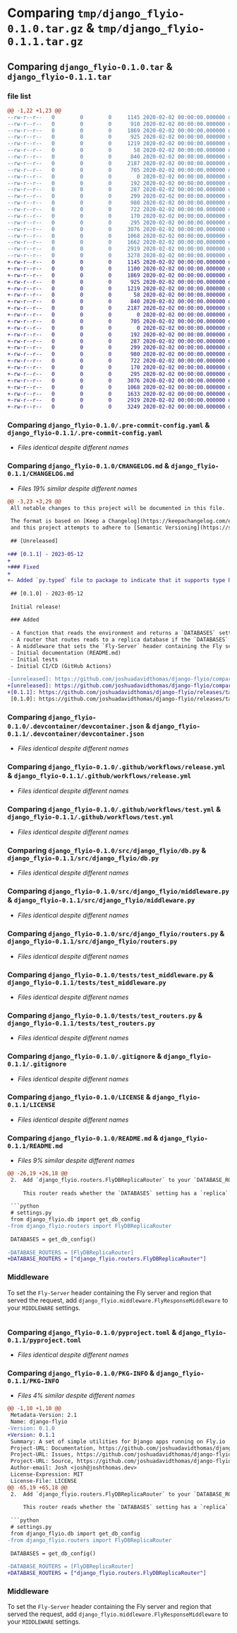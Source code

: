 # Comparing `tmp/django_flyio-0.1.0.tar.gz` & `tmp/django_flyio-0.1.1.tar.gz`

## Comparing `django_flyio-0.1.0.tar` & `django_flyio-0.1.1.tar`

### file list

```diff
@@ -1,22 +1,23 @@
--rw-r--r--   0        0        0     1145 2020-02-02 00:00:00.000000 django_flyio-0.1.0/.pre-commit-config.yaml
--rw-r--r--   0        0        0      910 2020-02-02 00:00:00.000000 django_flyio-0.1.0/CHANGELOG.md
--rw-r--r--   0        0        0     1869 2020-02-02 00:00:00.000000 django_flyio-0.1.0/.devcontainer/devcontainer.json
--rw-r--r--   0        0        0      925 2020-02-02 00:00:00.000000 django_flyio-0.1.0/.github/workflows/release.yml
--rw-r--r--   0        0        0     1219 2020-02-02 00:00:00.000000 django_flyio-0.1.0/.github/workflows/test.yml
--rw-r--r--   0        0        0       58 2020-02-02 00:00:00.000000 django_flyio-0.1.0/src/django_flyio/__init__.py
--rw-r--r--   0        0        0      840 2020-02-02 00:00:00.000000 django_flyio-0.1.0/src/django_flyio/db.py
--rw-r--r--   0        0        0     2187 2020-02-02 00:00:00.000000 django_flyio-0.1.0/src/django_flyio/middleware.py
--rw-r--r--   0        0        0      705 2020-02-02 00:00:00.000000 django_flyio-0.1.0/src/django_flyio/routers.py
--rw-r--r--   0        0        0        0 2020-02-02 00:00:00.000000 django_flyio-0.1.0/tests/__init__.py
--rw-r--r--   0        0        0      192 2020-02-02 00:00:00.000000 django_flyio-0.1.0/tests/conftest.py
--rw-r--r--   0        0        0      287 2020-02-02 00:00:00.000000 django_flyio-0.1.0/tests/settings.py
--rw-r--r--   0        0        0      299 2020-02-02 00:00:00.000000 django_flyio-0.1.0/tests/test_db.py
--rw-r--r--   0        0        0      980 2020-02-02 00:00:00.000000 django_flyio-0.1.0/tests/test_middleware.py
--rw-r--r--   0        0        0      722 2020-02-02 00:00:00.000000 django_flyio-0.1.0/tests/test_routers.py
--rw-r--r--   0        0        0      170 2020-02-02 00:00:00.000000 django_flyio-0.1.0/tests/urls.py
--rw-r--r--   0        0        0      295 2020-02-02 00:00:00.000000 django_flyio-0.1.0/tests/views.py
--rw-r--r--   0        0        0     3076 2020-02-02 00:00:00.000000 django_flyio-0.1.0/.gitignore
--rw-r--r--   0        0        0     1068 2020-02-02 00:00:00.000000 django_flyio-0.1.0/LICENSE
--rw-r--r--   0        0        0     1662 2020-02-02 00:00:00.000000 django_flyio-0.1.0/README.md
--rw-r--r--   0        0        0     2919 2020-02-02 00:00:00.000000 django_flyio-0.1.0/pyproject.toml
--rw-r--r--   0        0        0     3278 2020-02-02 00:00:00.000000 django_flyio-0.1.0/PKG-INFO
+-rw-r--r--   0        0        0     1145 2020-02-02 00:00:00.000000 django_flyio-0.1.1/.pre-commit-config.yaml
+-rw-r--r--   0        0        0     1100 2020-02-02 00:00:00.000000 django_flyio-0.1.1/CHANGELOG.md
+-rw-r--r--   0        0        0     1869 2020-02-02 00:00:00.000000 django_flyio-0.1.1/.devcontainer/devcontainer.json
+-rw-r--r--   0        0        0      925 2020-02-02 00:00:00.000000 django_flyio-0.1.1/.github/workflows/release.yml
+-rw-r--r--   0        0        0     1219 2020-02-02 00:00:00.000000 django_flyio-0.1.1/.github/workflows/test.yml
+-rw-r--r--   0        0        0       58 2020-02-02 00:00:00.000000 django_flyio-0.1.1/src/django_flyio/__init__.py
+-rw-r--r--   0        0        0      840 2020-02-02 00:00:00.000000 django_flyio-0.1.1/src/django_flyio/db.py
+-rw-r--r--   0        0        0     2187 2020-02-02 00:00:00.000000 django_flyio-0.1.1/src/django_flyio/middleware.py
+-rw-r--r--   0        0        0        0 2020-02-02 00:00:00.000000 django_flyio-0.1.1/src/django_flyio/py.typed
+-rw-r--r--   0        0        0      705 2020-02-02 00:00:00.000000 django_flyio-0.1.1/src/django_flyio/routers.py
+-rw-r--r--   0        0        0        0 2020-02-02 00:00:00.000000 django_flyio-0.1.1/tests/__init__.py
+-rw-r--r--   0        0        0      192 2020-02-02 00:00:00.000000 django_flyio-0.1.1/tests/conftest.py
+-rw-r--r--   0        0        0      287 2020-02-02 00:00:00.000000 django_flyio-0.1.1/tests/settings.py
+-rw-r--r--   0        0        0      299 2020-02-02 00:00:00.000000 django_flyio-0.1.1/tests/test_db.py
+-rw-r--r--   0        0        0      980 2020-02-02 00:00:00.000000 django_flyio-0.1.1/tests/test_middleware.py
+-rw-r--r--   0        0        0      722 2020-02-02 00:00:00.000000 django_flyio-0.1.1/tests/test_routers.py
+-rw-r--r--   0        0        0      170 2020-02-02 00:00:00.000000 django_flyio-0.1.1/tests/urls.py
+-rw-r--r--   0        0        0      295 2020-02-02 00:00:00.000000 django_flyio-0.1.1/tests/views.py
+-rw-r--r--   0        0        0     3076 2020-02-02 00:00:00.000000 django_flyio-0.1.1/.gitignore
+-rw-r--r--   0        0        0     1068 2020-02-02 00:00:00.000000 django_flyio-0.1.1/LICENSE
+-rw-r--r--   0        0        0     1633 2020-02-02 00:00:00.000000 django_flyio-0.1.1/README.md
+-rw-r--r--   0        0        0     2919 2020-02-02 00:00:00.000000 django_flyio-0.1.1/pyproject.toml
+-rw-r--r--   0        0        0     3249 2020-02-02 00:00:00.000000 django_flyio-0.1.1/PKG-INFO
```

### Comparing `django_flyio-0.1.0/.pre-commit-config.yaml` & `django_flyio-0.1.1/.pre-commit-config.yaml`

 * *Files identical despite different names*

### Comparing `django_flyio-0.1.0/CHANGELOG.md` & `django_flyio-0.1.1/CHANGELOG.md`

 * *Files 19% similar despite different names*

```diff
@@ -3,23 +3,29 @@
 All notable changes to this project will be documented in this file.
 
 The format is based on [Keep a Changelog](https://keepachangelog.com/en/1.0.0/),
 and this project attempts to adhere to [Semantic Versioning](https://semver.org/spec/v2.0.0.html).
 
 ## [Unreleased]
 
+## [0.1.1] - 2023-05-12
+
+### Fixed
+
+- Added `py.typed` file to package to indicate that it supports type hints
 
 ## [0.1.0] - 2023-05-12
 
 Initial release!
 
 ### Added
 
 - A function that reads the environment and returns a `DATABASES` setting for a multi-region Fly Postgres database
 - A router that routes reads to a replica database if the `DATABASES` setting has a `replica` key
 - A middleware that sets the `Fly-Server` header containing the Fly server and region that served the request
 - Initial documentation (README.md)
 - Initial tests
 - Initial CI/CD (GitHub Actions)
 
-[unreleased]: https://github.com/joshuadavidthomas/django-flyio/compare/v0.1.0...HEAD
+[unreleased]: https://github.com/joshuadavidthomas/django-flyio/compare/v0.1.1...HEAD
+[0.1.1]: https://github.com/joshuadavidthomas/django-flyio/releases/tag/v0.1.1
 [0.1.0]: https://github.com/joshuadavidthomas/django-flyio/releases/tag/v0.1.0
```

### Comparing `django_flyio-0.1.0/.devcontainer/devcontainer.json` & `django_flyio-0.1.1/.devcontainer/devcontainer.json`

 * *Files identical despite different names*

### Comparing `django_flyio-0.1.0/.github/workflows/release.yml` & `django_flyio-0.1.1/.github/workflows/release.yml`

 * *Files identical despite different names*

### Comparing `django_flyio-0.1.0/.github/workflows/test.yml` & `django_flyio-0.1.1/.github/workflows/test.yml`

 * *Files identical despite different names*

### Comparing `django_flyio-0.1.0/src/django_flyio/db.py` & `django_flyio-0.1.1/src/django_flyio/db.py`

 * *Files identical despite different names*

### Comparing `django_flyio-0.1.0/src/django_flyio/middleware.py` & `django_flyio-0.1.1/src/django_flyio/middleware.py`

 * *Files identical despite different names*

### Comparing `django_flyio-0.1.0/src/django_flyio/routers.py` & `django_flyio-0.1.1/src/django_flyio/routers.py`

 * *Files identical despite different names*

### Comparing `django_flyio-0.1.0/tests/test_middleware.py` & `django_flyio-0.1.1/tests/test_middleware.py`

 * *Files identical despite different names*

### Comparing `django_flyio-0.1.0/tests/test_routers.py` & `django_flyio-0.1.1/tests/test_routers.py`

 * *Files identical despite different names*

### Comparing `django_flyio-0.1.0/.gitignore` & `django_flyio-0.1.1/.gitignore`

 * *Files identical despite different names*

### Comparing `django_flyio-0.1.0/LICENSE` & `django_flyio-0.1.1/LICENSE`

 * *Files identical despite different names*

### Comparing `django_flyio-0.1.0/README.md` & `django_flyio-0.1.1/README.md`

 * *Files 9% similar despite different names*

```diff
@@ -26,19 +26,18 @@
 2.  Add `django_flyio.routers.FlyDBReplicaRouter` to your `DATABASE_ROUTERS` settings.
 
     This router reads whether the `DATABASES` setting has a `replica` key and, if so, routes reads to the replica database.
 
 ```python
 # settings.py
 from django_flyio.db import get_db_config
-from django_flyio.routers import FlyDBReplicaRouter
 
 DATABASES = get_db_config()
 
-DATABASE_ROUTERS = [FlyDBReplicaRouter]
+DATABASE_ROUTERS = ["django_flyio.routers.FlyDBReplicaRouter"]
 ```
 
 ### Middleware
 
 To set the `Fly-Server` header containing the Fly server and region that served the request, add `django_flyio.middleware.FlyResponseMiddleware` to your `MIDDLEWARE` settings.
 
 ```python
```

### Comparing `django_flyio-0.1.0/pyproject.toml` & `django_flyio-0.1.1/pyproject.toml`

 * *Files identical despite different names*

### Comparing `django_flyio-0.1.0/PKG-INFO` & `django_flyio-0.1.1/PKG-INFO`

 * *Files 4% similar despite different names*

```diff
@@ -1,10 +1,10 @@
 Metadata-Version: 2.1
 Name: django-flyio
-Version: 0.1.0
+Version: 0.1.1
 Summary: A set of simple utilities for Django apps running on Fly.io
 Project-URL: Documentation, https://github.com/joshuadavidthomas/django-flyio#readme
 Project-URL: Issues, https://github.com/joshuadavidthomas/django-flyio/issues
 Project-URL: Source, https://github.com/joshuadavidthomas/django-flyio
 Author-email: Josh <josh@joshthomas.dev>
 License-Expression: MIT
 License-File: LICENSE
@@ -65,19 +65,18 @@
 2.  Add `django_flyio.routers.FlyDBReplicaRouter` to your `DATABASE_ROUTERS` settings.
 
     This router reads whether the `DATABASES` setting has a `replica` key and, if so, routes reads to the replica database.
 
 ```python
 # settings.py
 from django_flyio.db import get_db_config
-from django_flyio.routers import FlyDBReplicaRouter
 
 DATABASES = get_db_config()
 
-DATABASE_ROUTERS = [FlyDBReplicaRouter]
+DATABASE_ROUTERS = ["django_flyio.routers.FlyDBReplicaRouter"]
 ```
 
 ### Middleware
 
 To set the `Fly-Server` header containing the Fly server and region that served the request, add `django_flyio.middleware.FlyResponseMiddleware` to your `MIDDLEWARE` settings.
 
 ```python
```

